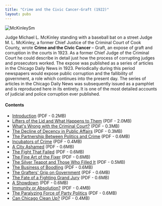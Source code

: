 ```yaml
---
title: "Crime and the Civic Cancer-Graft (1922)"
layout: pubs
---
```


![McKinleySm](/img/pub/graft/McKinleySm.jpg)

Judge Michael L. McKinley standing with a baseball bat on a street	Judge M. L. McKinley, a former Chief Justice of the Criminal Court of Cook County, wrote __Crime and the Civic Cancer__ – Graft, an expose of graft and corruption in the courts in 1923. As a former Chief Judge of the Criminal Court he could describe in detail just how the process of corrupting judges and prosecutors worked. The expose was published as a series of articles in the Chicago Daily News in 1923. Periodically during this period newspapers would expose public corruption and the fallibility of government, a role which continues into the present day. The series of articles in the Chicago Daily News was subsequently issued as a pamphlet and is reproduced here in its entirety. It is one of the most detailed accounts of judicial and police corruption ever published.

#### Contents
  * [Introduction](/docs_fk/homicide/crimecivic/intro.pdf)
    (PDF - 0.2MB)
  * [Lifters of the Lid and What Happens to Them](/docs_fk/homicide/crimecivic/01.pdf)
    (PDF - 2.0MB)
  * [What's Wrong with the Criminal Court?](/docs_fk/homicide/crimecivic/02.pdf)
    (PDF - 0.3MB)
  * [The Decline of Decency in Public Affairs](/docs_fk/homicide/crimecivic/03.pdf)
    (PDF - 0.3MB)
  * [The Partnership Between Politics and Crime](/docs_fk/homicide/crimecivic/04.pdf)
    (PDF - 0.6MB)
  * [Incubators of Crime](/docs_fk/homicide/crimecivic/05.pdf)
    (PDF - 0.4MB)
  * [A City Ashamed](/docs_fk/homicide/crimecivic/06.pdf)
    (PDF - 0.6MB)
  * [The Fight That Failed](/docs_fk/homicide/crimecivic/07.pdf)
    (PDF - 0.6MB)
  * [The Fine Art of the Fixer](/docs_fk/homicide/crimecivic/09.pdf)
    (PDF - 0.6MB)
  * [The Silver Teapot and Those Who Filled It](/docs_fk/homicide/crimecivic/10.pdf)
    (PDF - 0.5MB)
  * [The Business of Boodling](/docs_fk/homicide/crimecivic/11.pdf)
    (PDF - 0.6MB)
  * [The Grafters' Grip on Government](/docs_fk/homicide/crimecivic/12.pdf)
    (PDF - 0.6MB)
  * [The Fate of a Fighting Grand Jury](/docs_fk/homicide/crimecivic/13.pdf)
    (PDF - 0.6MB)
  * [A Showdown](/docs_fk/homicide/crimecivic/14.pdf)
    (PDF - 0.6MB)
  * [Immunity or Absolution?](/docs_fk/homicide/crimecivic/15.pdf)
    (PDF - 0.4MB)
  * [The Paralyzing Force of Party Politics](/docs_fk/homicide/crimecivic/16.pdf)
    (PDF - 0.6MB)
  * [Can Chicago Clean Up?](/docs_fk/homicide/crimecivic/17.pdf)
    (PDF - 0.4MB)
